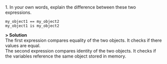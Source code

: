 1\. In your own words, explain the difference between these two expressions.
```
my_object1 == my_object2
my_object1 is my_object2
```

**> Solution**\
The first expression compares equality of the two objects. It checks if there values are equal.\
The second expression compares identity of the two objects. It checks if the variables reference the same object stored in memory.